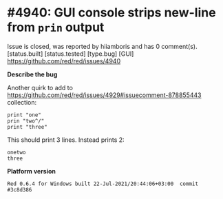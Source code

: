 
#4940: GUI console strips new-line from `prin` output
================================================================================
Issue is closed, was reported by hiiamboris and has 0 comment(s).
[status.built] [status.tested] [type.bug] [GUI]
<https://github.com/red/red/issues/4940>

**Describe the bug**

Another quirk to add to https://github.com/red/red/issues/4929#issuecomment-878855443 collection:
```
print "one"
prin "two^/"
print "three"
```
This should print 3 lines.
Instead prints 2:
```
onetwo
three
```


**Platform version**
```
Red 0.6.4 for Windows built 22-Jul-2021/20:44:06+03:00  commit #3c8d386
```



